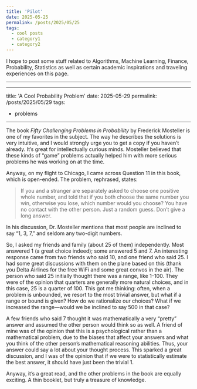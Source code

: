 ```yaml
---
title: 'Pilot'
date: 2025-05-25
permalink: /posts/2025/05/25
tags:
  - cool posts
  - category1
  - category2
---
```


I hope to post some stuff related to Algorithms, Machine Learning, Finance, Probability, Statistics as well as certain academic inspirations and traveling experiences on this page.

---

---
title: 'A Cool Probability Problem'
date: 2025-05-29
permalink: /posts/2025/05/29
tags:
  - problems
---

The book *Fifty Challenging Problems in Probability* by Frederick Mosteller is one of my favorites in the subject. The way he describes the solutions is very intuitive, and I would strongly urge you to get a copy if you haven’t already. It’s great for intellectually curious minds. Mosteller believed that these kinds of “game” problems actually helped him with more serious problems he was working on at the time.

Anyway, on my flight to Chicago, I came across Question 11 in this book, which is open-ended. The problem, rephrased, states:

> If you and a stranger are separately asked to choose one positive whole number, and told that if you both choose the same number you win, otherwise you lose, which number would you choose? You have no contact with the other person. Just a random guess. Don’t give a long answer.

In his discussion, Dr. Mosteller mentions that most people are inclined to say “1, 3, 7,” and seldom any two-digit numbers.

So, I asked my friends and family (about 25 of them) independently. Most answered 1 (a great choice indeed); some answered 5 and 7. An interesting response came from two friends who said 10, and one friend who said 25. I had some great discussions with them on the plane based on this (thank you Delta Airlines for the free WiFi and some great convos in the air). The person who said 25 initially thought there was a range, like 1–100. They were of the opinion that quarters are generally more natural choices, and in this case, 25 is a quarter of 100. This got me thinking: often, when a problem is unbounded, we resort to the most trivial answer, but what if a range or bound is given? How do we rationalize our choices? What if we increased the range—would we be inclined to say 500 in that case?

A few friends who said 7 thought it was mathematically a very “pretty” answer and assumed the other person would think so as well. A friend of mine was of the opinion that this is a psychological rather than a mathematical problem, due to the biases that affect your answers and what you think of the other person’s mathematical reasoning abilities. Thus, your answer could say a lot about your thought process. This sparked a great discussion, and I was of the opinion that if we were to statistically estimate the best answer, it should have just been the trivial 1.

Anyway, it’s a great read, and the other problems in the book are equally exciting. A thin booklet, but truly a treasure of knowledge.